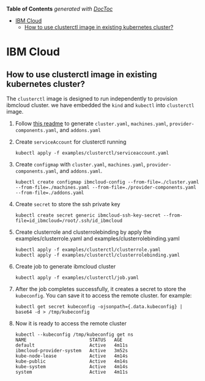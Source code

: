 <!-- START doctoc generated TOC please keep comment here to allow auto update -->
<!-- DON'T EDIT THIS SECTION, INSTEAD RE-RUN doctoc TO UPDATE -->
**Table of Contents**  *generated with [DocToc](https://github.com/thlorenz/doctoc)*

- [IBM Cloud](#ibm-cloud)
  - [How to use clusterctl image in existing kubernetes cluster?](#how-to-use-clusterctl-image-in-existing-kubernetes-cluster)

<!-- END doctoc generated TOC please keep comment here to allow auto update -->

# IBM Cloud
## How to use clusterctl image in existing kubernetes cluster?
The `clusterctl` image is designed to run independently to provision ibmcloud cluster. we have embedded the `kind` and `kubectl` into `clusterctl` image.

1. Follow [this readme](https://github.com/kubernetes-sigs/cluster-api-provider-ibmcloud/#cluster-creation) to generate `cluster.yaml`, `machines.yaml`, `provider-components.yaml`, and `addons.yaml`

2. Create `serviceAccount` for clusterctl running
    ```
    kubectl apply -f examples/clusterctl/serviceaccount.yaml
    ```
3. Create `configmap` with `cluster.yaml`, `machines.yaml`, `provider-components.yaml`, and `addons.yaml`.
    ```
    kubectl create configmap ibmcloud-config --from-file=./cluster.yaml --from-file=./machines.yaml --from-file=./provider-components.yaml --from-file=./addons.yaml
    ```
4. Create `secret` to store the ssh private key
    ```
    kubectl create secret generic ibmcloud-ssh-key-secret --from-file=id_ibmcloud=/root/.ssh/id_ibmcloud
    ```
5. Create clusterrole and clusterrolebinding by apply the examples/clusterrole.yaml and examples/clusterrolebinding.yaml
    ```
    kubectl apply -f examples/clusterctl/clusterrole.yaml
    kubectl apply -f examples/clusterctl/clusterrolebinding.yaml
    ```
6. Create job to generate ibmcloud cluster
    ```
    kubectl apply -f examples/clusterctl/job.yaml
    ```

7. After the job completes successfully, it creates a secret to store the `kubeconfig`. You can save it to access the remote cluster. for example:
    ```
    kubectl get secret kubeconfig -ojsonpath={.data.kubeconfig} | base64 -d > /tmp/kubeconfig
    ```
8. Now it is ready to access the remote cluster
    ```
    kubectl --kubeconfig /tmp/kubeconfig get ns
    NAME                       STATUS   AGE
    default                    Active   4m11s
    ibmcloud-provider-system   Active   3m52s
    kube-node-lease            Active   4m14s
    kube-public                Active   4m14s
    kube-system                Active   4m14s
    system                     Active   4m11s
    ```